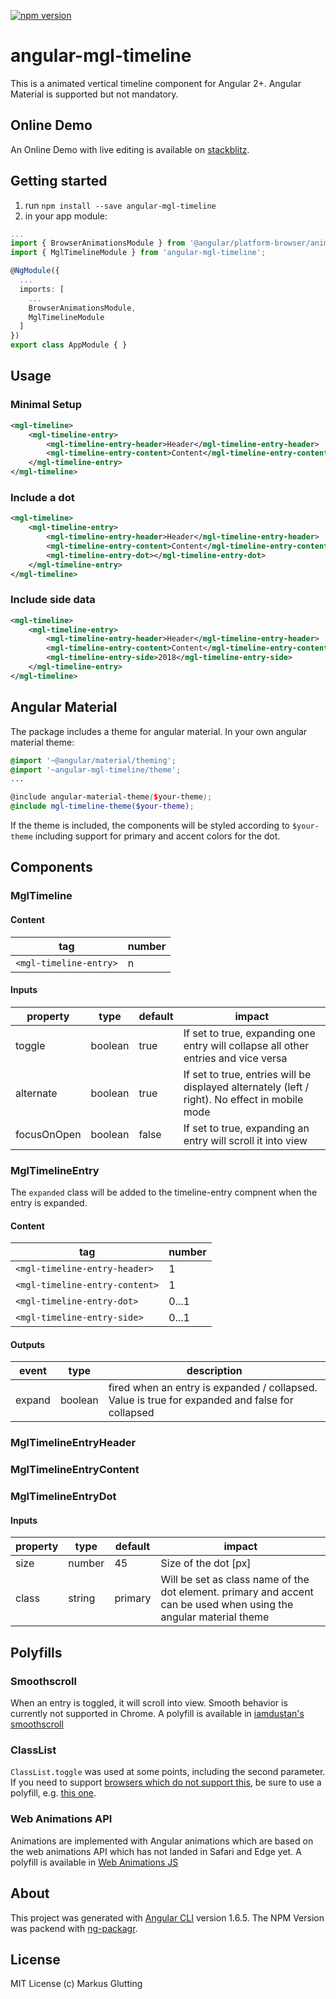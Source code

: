 [![npm version](https://badge.fury.io/js/angular-mgl-timeline.svg)](https://badge.fury.io/js/angular-mgl-timeline)

# angular-mgl-timeline

This is a animated vertical timeline component for Angular 2+. Angular Material is supported but not mandatory.

## Online Demo

An Online Demo with live editing is available on [stackblitz](https://stackblitz.com/edit/angular-mgl-timeline).

## Getting started

1) run `npm install --save angular-mgl-timeline` 
2) in your app module: 
```typescript
...
import { BrowserAnimationsModule } from '@angular/platform-browser/animations';
import { MglTimelineModule } from 'angular-mgl-timeline';

@NgModule({
  ...
  imports: [
    ...
    BrowserAnimationsModule,
    MglTimelineModule
  ]
})
export class AppModule { }
```
## Usage

### Minimal Setup
```xml
<mgl-timeline>
    <mgl-timeline-entry>
        <mgl-timeline-entry-header>Header</mgl-timeline-entry-header>
        <mgl-timeline-entry-content>Content</mgl-timeline-entry-content>
    </mgl-timeline-entry>
</mgl-timeline>
```

### Include a dot
```xml
<mgl-timeline>
    <mgl-timeline-entry>
        <mgl-timeline-entry-header>Header</mgl-timeline-entry-header>
        <mgl-timeline-entry-content>Content</mgl-timeline-entry-content>
        <mgl-timeline-entry-dot></mgl-timeline-entry-dot>
    </mgl-timeline-entry>
</mgl-timeline>
```

### Include side data
```xml
<mgl-timeline>
    <mgl-timeline-entry>
        <mgl-timeline-entry-header>Header</mgl-timeline-entry-header>
        <mgl-timeline-entry-content>Content</mgl-timeline-entry-content>
        <mgl-timeline-entry-side>2018</mgl-timeline-entry-side>
    </mgl-timeline-entry>
</mgl-timeline>
```

## Angular Material

The package includes a theme for angular material. In your own angular material theme:

```scss
@import '~@angular/material/theming';
@import '~angular-mgl-timeline/theme';
...

@include angular-material-theme($your-theme);
@include mgl-timeline-theme($your-theme);
```
If the theme is included, the components will be styled according to `$your-theme` including support for primary and accent colors for the dot.

## Components

### MglTimeline

#### Content
| tag                    | number |
| ---------------------- | ------ |
| `<mgl-timeline-entry>` |     n  |

#### Inputs

| property     | type    | default | impact                                                                                         |
| ------------ | ------- | ------- | ---------------------------------------------------------------------------------------------- |
| toggle       | boolean | true    | If set to true, expanding one entry will collapse all other entries and vice versa             |
| alternate    | boolean | true    | If set to true, entries will be displayed alternately (left / right). No effect in mobile mode |
| focusOnOpen  | boolean | false   | If set to true, expanding an entry will scroll it into view                                    |

### MglTimelineEntry
The `expanded` class will be added to the timeline-entry compnent when the entry is expanded.  

#### Content
| tag                            | number |
| ------------------------------ | ------ |
| `<mgl-timeline-entry-header>`  |     1  |
| `<mgl-timeline-entry-content>` |     1  |
| `<mgl-timeline-entry-dot>`     | 0...1  |
| `<mgl-timeline-entry-side>`    | 0...1  |

#### Outputs

| event           | type    | description
| --------------- | ------- | --------------------------------------------
| expand          | boolean | fired when an entry is expanded / collapsed. Value is true for expanded and false for collapsed

### MglTimelineEntryHeader

### MglTimelineEntryContent

### MglTimelineEntryDot

#### Inputs
| property | type   | default | impact                                                                                                             |
| -------- | ------ | ------- | ------------------------------------------------------------------------------------------------------------------ |
| size     | number |     45  | Size of the dot [px]                                                                                               |
| class    | string | primary | Will be set as class name of the dot element. primary and accent can be used when using the angular material theme |


## Polyfills

### Smoothscroll
When an entry is toggled, it will scroll into view. Smooth behavior is currently not supported in Chrome. A polyfill is available in [iamdustan's smoothscroll](https://github.com/iamdustan/smoothscroll)

### ClassList
`ClassList.toggle` was used at some points, including the second parameter. If you need to support [browsers which do not support this](https://caniuse.com/#feat=classlist), be sure to use a polyfill, e.g. [this one](https://github.com/eligrey/classList.js/).

### Web Animations API
Animations are implemented with Angular animations which are based on the web animations API which has not landed in Safari and Edge yet. A polyfill is available in [Web Animations JS](https://github.com/web-animations/web-animations-js)

## About
This project was generated with [Angular CLI](https://github.com/angular/angular-cli) version 1.6.5.
The NPM Version was packend with [ng-packagr](https://github.com/dherges/ng-packagr).

## License
MIT License (c) Markus Glutting
